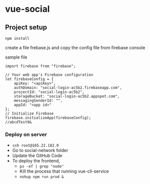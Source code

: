 # vue-social

## Project setup
```
npm install
```

create a file frebase.js and copy the config file from firebase console

sample file 
```$xslt
import firebase from "firebase";

// Your web app's Firebase configuration
let firebaseConfig = {
    apiKey: "<apiKey>",
    authDomain: "social-login-ac5b2.firebaseapp.com",
    projectId: "social-login-ac5b2",
    storageBucket: "social-login-ac5b2.appspot.com",
    messagingSenderId: "",
    appId: "<app id>"
};
// Initialize Firebase
firebase.initializeApp(firebaseConfig);
//abcdTest9&

```

### Deploy on server
* `ssh root@165.22.182.0`
* Go to social-network folder
* Update the GitHub Code 
* To deploy the frontend,  
    * `ps -ef | grep "node"`
    * Kill the process that running vue-cli-service
    * `nohup npm run prod &`
